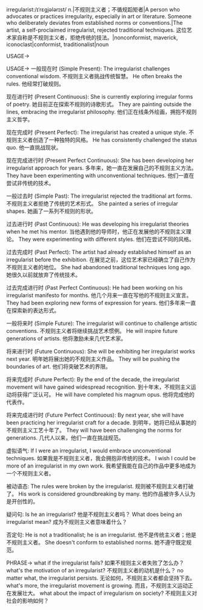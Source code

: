 irregularist:/ɪˈrɛɡjələrɪst/
n.|不规则主义者；不循规蹈矩者|A person who advocates or practices irregularity, especially in art or literature.  Someone who deliberately deviates from established norms or conventions.|The artist, a self-proclaimed irregularist, rejected traditional techniques.  这位艺术家自称是不规则主义者，拒绝传统的技法。|nonconformist, maverick, iconoclast|conformist, traditionalist|noun

USAGE->

USAGE->
一般现在时 (Simple Present):
The irregularist challenges conventional wisdom.  不规则主义者挑战传统智慧。
He often breaks the rules. 他经常打破规则。

现在进行时 (Present Continuous):
She is currently exploring irregular forms of poetry. 她目前正在探索不规则的诗歌形式。
They are painting outside the lines, embracing the irregularist philosophy.  他们正在线条外绘画，拥抱不规则主义哲学。

现在完成时 (Present Perfect):
The irregularist has created a unique style. 不规则主义者创造了一种独特的风格。
He has consistently challenged the status quo. 他一直挑战现状。

现在完成进行时 (Present Perfect Continuous):
She has been developing her irregularist approach for years. 多年来，她一直在发展自己的不规则主义方法。
They have been experimenting with unconventional techniques.  他们一直在尝试非传统的技术。

一般过去时 (Simple Past):
The irregularist rejected the traditional art forms.  不规则主义者拒绝了传统的艺术形式。
She painted a series of irregular shapes. 她画了一系列不规则的形状。

过去进行时 (Past Continuous):
He was developing his irregularist theories when he met his mentor.  当他遇到他的导师时，他正在发展他的不规则主义理论。
They were experimenting with different styles. 他们在尝试不同的风格。

过去完成时 (Past Perfect):
The artist had already established himself as an irregularist before the exhibition.  在展览之前，这位艺术家已经确立了自己作为不规则主义者的地位。
She had abandoned traditional techniques long ago. 她很久以前就放弃了传统技术。

过去完成进行时 (Past Perfect Continuous):
He had been working on his irregularist manifesto for months.  他几个月来一直在写他的不规则主义宣言。
They had been exploring new forms of expression for years.  他们多年来一直在探索新的表达形式。

一般将来时 (Simple Future):
The irregularist will continue to challenge artistic conventions. 不规则主义者将继续挑战艺术惯例。
He will inspire future generations of artists. 他将激励未来几代艺术家。

将来进行时 (Future Continuous):
She will be exhibiting her irregularist works next year.  明年她将展出她的不规则主义作品。
They will be pushing the boundaries of art. 他们将突破艺术的界限。

将来完成时 (Future Perfect):
By the end of the decade, the irregularist movement will have gained widespread recognition.  到十年末，不规则主义运动将获得广泛认可。
He will have completed his magnum opus. 他将完成他的代表作。

将来完成进行时 (Future Perfect Continuous):
By next year, she will have been practicing her irregularist craft for a decade.  到明年，她将已经从事她的不规则主义工艺十年了。
They will have been challenging the norms for generations.  几代人以来，他们一直在挑战规范。

虚拟语气:
If I were an irregularist, I would embrace unconventional techniques. 如果我是不规则主义者，我会拥抱非传统的技术。
I wish I could be more of an irregularist in my own work. 我希望我能在自己的作品中更多地成为一个不规则主义者。

被动语态:
The rules were broken by the irregularist. 规则被不规则主义者打破了。
His work is considered groundbreaking by many. 他的作品被许多人认为是开创性的。

疑问句:
Is he an irregularist? 他是不规则主义者吗？
What does being an irregularist mean? 成为不规则主义者意味着什么？

否定句:
He is not a traditionalist; he is an irregularist. 他不是传统主义者；他是不规则主义者。
She doesn't conform to established norms. 她不遵守既定规范。


PHRASE->
what if the irregularist fails? 如果不规则主义者失败了怎么办？
what's the motivation of an irregularist?  不规则主义者的动机是什么？
no matter what, the irregularist persists. 无论如何，不规则主义者都会坚持下去。
what's more, the irregularist movement is growing. 而且，不规则主义运动正在发展壮大。
what about the impact of irregularism on society? 不规则主义对社会的影响如何？
